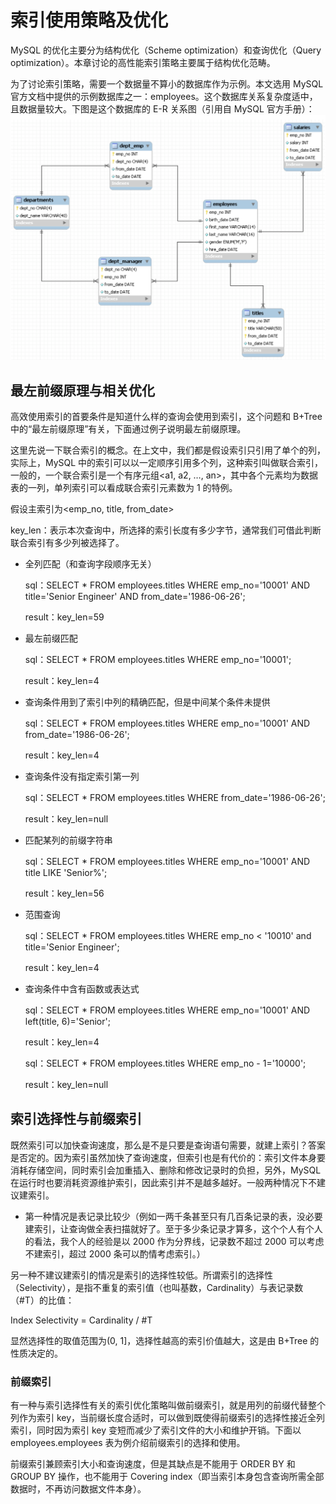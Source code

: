 # 索引使用策略及优化

MySQL 的优化主要分为结构优化（Scheme optimization）和查询优化（Query optimization）。本章讨论的高性能索引策略主要属于结构优化范畴。

为了讨论索引策略，需要一个数据量不算小的数据库作为示例。本文选用 MySQL 官方文档中提供的示例数据库之一：employees。这个数据库关系复杂度适中，且数据量较大。下图是这个数据库的 E-R 关系图（引用自 MySQL 官方手册）：
![""](./pic/数据库的E-R关系图.png)

## 最左前缀原理与相关优化

高效使用索引的首要条件是知道什么样的查询会使用到索引，这个问题和 B+Tree 中的“最左前缀原理”有关，下面通过例子说明最左前缀原理。

这里先说一下联合索引的概念。在上文中，我们都是假设索引只引用了单个的列，实际上，MySQL 中的索引可以以一定顺序引用多个列，这种索引叫做联合索引，一般的，一个联合索引是一个有序元组<a1, a2, …, an>，其中各个元素均为数据表的一列，单列索引可以看成联合索引元素数为 1 的特例。

假设主索引为<emp_no, title, from_date>

key_len：表示本次查询中，所选择的索引长度有多少字节，通常我们可借此判断联合索引有多少列被选择了。

- 全列匹配（和查询字段顺序无关）

  sql：SELECT \* FROM employees.titles WHERE emp_no='10001' AND title='Senior Engineer' AND from_date='1986-06-26';

  result：key_len=59

- 最左前缀匹配

  sql：SELECT \* FROM employees.titles WHERE emp_no='10001';

  result：key_len=4

- 查询条件用到了索引中列的精确匹配，但是中间某个条件未提供

  sql：SELECT \* FROM employees.titles WHERE emp_no='10001' AND from_date='1986-06-26';

  result：key_len=4

- 查询条件没有指定索引第一列

  sql：SELECT \* FROM employees.titles WHERE from_date='1986-06-26';

  result：key_len=null

- 匹配某列的前缀字符串

  sql：SELECT \* FROM employees.titles WHERE emp_no='10001' AND title LIKE 'Senior%';

  result：key_len=56

- 范围查询

  sql：SELECT \* FROM employees.titles WHERE emp_no < '10010' and title='Senior Engineer';

  result：key_len=4

- 查询条件中含有函数或表达式

  sql：SELECT \* FROM employees.titles WHERE emp_no='10001' AND left(title, 6)='Senior';

  result：key_len=4

  sql：SELECT \* FROM employees.titles WHERE emp_no - 1='10000';

  result：key_len=null

## 索引选择性与前缀索引

既然索引可以加快查询速度，那么是不是只要是查询语句需要，就建上索引？答案是否定的。因为索引虽然加快了查询速度，但索引也是有代价的：索引文件本身要消耗存储空间，同时索引会加重插入、删除和修改记录时的负担，另外，MySQL 在运行时也要消耗资源维护索引，因此索引并不是越多越好。一般两种情况下不建议建索引。

- 第一种情况是表记录比较少（例如一两千条甚至只有几百条记录的表，没必要建索引，让查询做全表扫描就好了。至于多少条记录才算多，这个个人有个人的看法，我个人的经验是以 2000 作为分界线，记录数不超过 2000 可以考虑不建索引，超过 2000 条可以酌情考虑索引。）

另一种不建议建索引的情况是索引的选择性较低。所谓索引的选择性（Selectivity），是指不重复的索引值（也叫基数，Cardinality）与表记录数（#T）的比值：

Index Selectivity = Cardinality / #T

显然选择性的取值范围为(0, 1]，选择性越高的索引价值越大，这是由 B+Tree 的性质决定的。

### 前缀索引

有一种与索引选择性有关的索引优化策略叫做前缀索引，就是用列的前缀代替整个列作为索引 key，当前缀长度合适时，可以做到既使得前缀索引的选择性接近全列索引，同时因为索引 key 变短而减少了索引文件的大小和维护开销。下面以 employees.employees 表为例介绍前缀索引的选择和使用。

前缀索引兼顾索引大小和查询速度，但是其缺点是不能用于 ORDER BY 和 GROUP BY 操作，也不能用于 Covering index（即当索引本身包含查询所需全部数据时，不再访问数据文件本身）。
